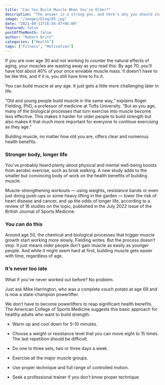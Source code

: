 ```yaml
---
title: "Can You Build Muscle When You’re Older?"
description: "The answer is a strong yes, and here’s why you should start now. If you are over age 30 and not working to counter the natural effects of aging, your muscles are wasting away as you read this."
image: "/images/blog/05.jpg"
date: "2021-09-13T16:56:47+06:00"
featured: false
postOfTheMonth: false
author: "Robert Britt"
categories: ["Health"]
tags: ["Fitness", "Motivation"]
---
```


If you are over age 30 and not working to counter the natural effects of aging, your muscles are wasting away as you read this. By age 70, you’ll have lost about 40% of your once enviable muscle mass. It doesn’t have to be like this, and if it is, you still have time to fix it.

You can build muscle at any age. It just gets a little more challenging later in life.

“Old and young people build muscle in the same way,” explains Roger Fielding, PhD, a professor of medicine at Tufts University. “But as you age, many of the biological processes that turn exercise into muscle become less effective. This makes it harder for older people to build strength but also makes it that much more important for everyone to continue exercising as they age.”

Building muscle, no matter how old you are, offers clear and numerous health benefits.

### Stronger body, longer life
You’ve probably heard plenty about physical and mental well-being boosts from aerobic exercise, such as brisk walking. A new study adds to the smaller but convincing body of work on the health benefits of building muscle.

Muscle-strengthening workouts — using weights, resistance bands or even just doing push-ups or some heavy lifting in the garden — lower the risk of heart disease and cancer, and up the odds of longer life, according to a review of 16 studies on the topic, published in the July 2022 issue of the British Journal of Sports Medicine.

### You can do this
Around age 50, the chemical and biological processes that trigger muscle growth start working more slowly, Fielding writes. But the process doesn’t stop. It just means older people don’t gain muscle as easily as younger people. And while it might seem hard at first, building muscle gets easier with time, regardless of age.

### It’s never too late
What if you’ve never worked out before? No problem.

Just ask Mike Harrington, who was a complete couch potato at age 69 and is now a state-champion powerlifter.

We don’t have to become powerlifters to reap significant health benefits. The American College of Sports Medicine suggests this basic approach for healthy adults who want to build strength:

* Warm up and cool down for 5–10 minutes.

* Choose a weight or resistance level that you can move eight to 15 times. The last repetition should be difficult.

* Do one to three sets, two or three days a week.

* Exercise all the major muscle groups.

* Use proper technique and full range of controlled motion.

* Seek a professional trainer if you don’t know proper technique.
